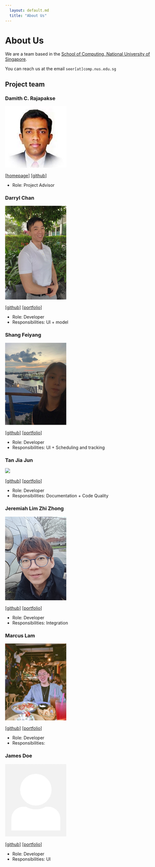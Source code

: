 ```yaml
---
  layout: default.md
  title: "About Us"
---
```


# About Us

We are a team based in the [School of Computing, National University of Singapore](http://www.comp.nus.edu.sg).

You can reach us at the email `seer[at]comp.nus.edu.sg`

## Project team

### Damith C. Rajapakse

<img src="images/damithc.png" width="200px">

[[homepage](http://www.comp.nus.edu.sg/~damithch)]
[[github](https://github.com/damithc)]

* Role: Project Advisor

### Darryl Chan

<img src="images/darryl-chan.png" width="200px">

[[github](http://github.com/darryl-chan)]
[[portfolio](team/darryl-chan.md)]

* Role: Developer
* Responsibilities: UI + model

### Shang Feiyang

<img src="images/fy17ohhh.png" width="200px">

[[github](http://github.com/fy17ohhh)]
[[portfolio](team/feiyang.md)]

* Role: Developer
* Responsibilities: UI + Scheduling and tracking

### Tan Jia Jun

<img src="images/tanjiajun.png" width="200px">

[[github](https://github.com/tanjiajiajun)] [[portfolio](team/jiajun.md)]

* Role: Developer
* Responsibilities: Documentation + Code Quality

### Jeremiah Lim Zhi Zhong

<img src="images/jeremiahlzz.png" width="200px">

[[github](http://github.com/jeremiahlzz)]
[[portfolio](team/jeremiah.md)]

* Role: Developer
* Responsibilities: Integration

### Marcus Lam

<img src="images/marclamp.png" width="200px">

[[github](http://github.com/marclamp)]
[[portfolio](team/marcuslam.md)]

* Role: Developer
* Responsibilities:

### James Doe

<img src="images/johndoe.png" width="200px">

[[github](http://github.com/johndoe)]
[[portfolio](team/johndoe.md)]

* Role: Developer
* Responsibilities: UI
